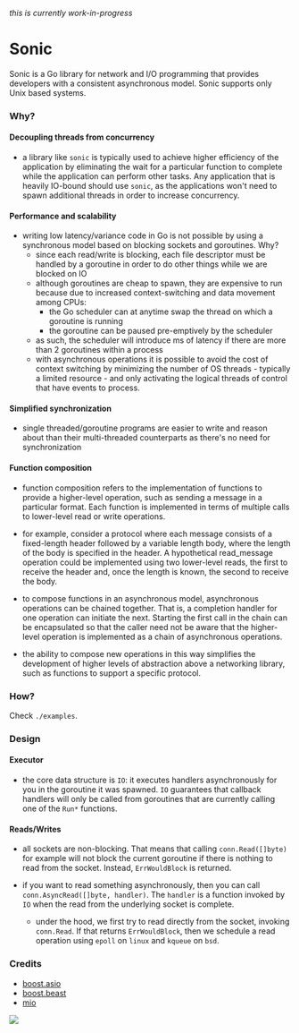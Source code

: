*this is currently work-in-progress*

# Sonic
Sonic is a Go library for network and I/O programming that provides developers with a consistent asynchronous model. Sonic supports only Unix based systems. 

### Why?
#### Decoupling threads from concurrency
- a library like `sonic` is typically used to achieve higher efficiency of the application by eliminating the wait for a particular function to complete while the application can perform other tasks. Any application that is heavily IO-bound should use `sonic`, as the applications won't need to spawn additional threads in order to increase concurrency.

#### Performance and scalability
- writing low latency/variance code in Go is not possible by using a synchronous model based on blocking sockets and goroutines. Why?
  - since each read/write is blocking, each file descriptor must be handled by a goroutine in order to do other things while we are blocked on IO
  - although goroutines are cheap to spawn, they are expensive to run because due to increased context-switching and data movement among CPUs:
    - the Go scheduler can at anytime swap the thread on which a goroutine is running
    - the goroutine can be paused pre-emptively by the scheduler
  - as such, the scheduler will introduce ms of latency if there are more than 2 goroutines within a process
  - with asynchronous operations it is possible to avoid the cost of context switching by minimizing the number of OS threads - typically a limited resource - and only activating the logical threads of control that have events to process.

#### Simplified synchronization
- single threaded/goroutine programs are easier to write and reason about than their multi-threaded counterparts as there's no need for synchronization

#### Function composition
- function composition refers to the implementation of functions to provide a higher-level operation, such as sending a message in a particular format. Each function is implemented in terms of multiple calls to lower-level read or write operations.

- for example, consider a protocol where each message consists of a fixed-length header followed by a variable length body, where the length of the body is specified in the header. A hypothetical read_message operation could be implemented using two lower-level reads, the first to receive the header and, once the length is known, the second to receive the body.

- to compose functions in an asynchronous model, asynchronous operations can be chained together. That is, a completion handler for one operation can initiate the next. Starting the first call in the chain can be encapsulated so that the caller need not be aware that the higher-level operation is implemented as a chain of asynchronous operations.

- the ability to compose new operations in this way simplifies the development of higher levels of abstraction above a networking library, such as functions to support a specific protocol.

### How?
Check `./examples`.

### Design
#### Executor
- the core data structure is `IO`: it executes handlers asynchronously for you in the goroutine it was spawned. `IO` guarantees that callback handlers will only be called from goroutines that are currently calling one of the `Run*` functions.

#### Reads/Writes
- all sockets are non-blocking. That means that calling `conn.Read([]byte)` for example will not block the current goroutine if there is nothing to read from the socket. Instead, `ErrWouldBlock` is returned.

- if you want to read something asynchronously, then you can call `conn.AsyncRead([]byte, handler)`. The `handler` is a function invoked by `IO` when the read from the underlying socket is complete.
  - under the hood, we first try to read directly from the socket, invoking `conn.Read`. If that returns `ErrWouldBlock`, then we schedule a read operation using `epoll` on `linux` and `kqueue` on `bsd`.

### Credits
- [boost.asio](https://www.boost.org/doc/libs/1_75_0/doc/html/boost_asio.html)
- [boost.beast](https://github.com/boostorg/beast)
- [mio](https://github.com/tokio-rs/mio)

![](https://c.tenor.com/OTDlqAguqpEAAAAi/sonic-running.gif)
